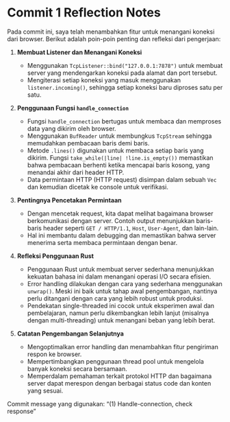 # Commit 1 Reflection Notes

Pada commit ini, saya telah menambahkan fitur untuk menangani koneksi dari browser. Berikut adalah poin-poin penting dan refleksi dari pengerjaan:

1. **Membuat Listener dan Menangani Koneksi**  
   - Menggunakan `TcpListener::bind("127.0.0.1:7878")` untuk membuat server yang mendengarkan koneksi pada alamat dan port tersebut.  
   - Mengiterasi setiap koneksi yang masuk menggunakan `listener.incoming()`, sehingga setiap koneksi baru diproses satu per satu.

2. **Penggunaan Fungsi `handle_connection`**  
   - Fungsi `handle_connection` bertugas untuk membaca dan memproses data yang dikirim oleh browser.
   - Menggunakan `BufReader` untuk membungkus `TcpStream` sehingga memudahkan pembacaan baris demi baris.
   - Metode `.lines()` digunakan untuk membaca setiap baris yang dikirim. Fungsi `take_while(|line| !line.is_empty())` memastikan bahwa pembacaan berhenti ketika mencapai baris kosong, yang menandai akhir dari header HTTP.
   - Data permintaan HTTP (HTTP request) disimpan dalam sebuah `Vec` dan kemudian dicetak ke console untuk verifikasi.

3. **Pentingnya Pencetakan Permintaan**  
   - Dengan mencetak request, kita dapat melihat bagaimana browser berkomunikasi dengan server. Contoh output menunjukkan baris-baris header seperti `GET / HTTP/1.1`, `Host`, `User-Agent`, dan lain-lain.
   - Hal ini membantu dalam debugging dan memastikan bahwa server menerima serta membaca permintaan dengan benar.

4. **Refleksi Penggunaan Rust**  
   - Penggunaan Rust untuk membuat server sederhana menunjukkan kekuatan bahasa ini dalam menangani operasi I/O secara efisien.
   - Error handling dilakukan dengan cara yang sederhana menggunakan `unwrap()`. Meski ini baik untuk tahap awal pengembangan, nantinya perlu ditangani dengan cara yang lebih robust untuk produksi.
   - Pendekatan single-threaded ini cocok untuk eksperimen awal dan pembelajaran, namun perlu dikembangkan lebih lanjut (misalnya dengan multi-threading) untuk menangani beban yang lebih berat.

5. **Catatan Pengembangan Selanjutnya**  
   - Mengoptimalkan error handling dan menambahkan fitur pengiriman respon ke browser.
   - Mempertimbangkan penggunaan thread pool untuk mengelola banyak koneksi secara bersamaan.
   - Memperdalam pemahaman terkait protokol HTTP dan bagaimana server dapat merespon dengan berbagai status code dan konten yang sesuai.

Commit message yang digunakan: “(1) Handle-connection, check response”
